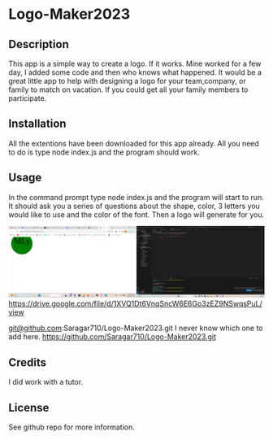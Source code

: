 # Logo-Maker2023

## Description
This app is a simple way to create a logo. If it works. Mine worked for a few day, I added some code and then who knows what happened. It would be a great little app to help with designing a logo for your team,company, or family to match on vacation. If you could get all your family members to participate.

## Installation
All the extentions have been downloaded for this app already. All you need to do is type node index.js and the program should work.

## Usage
In the command prompt type node index.js and the program will start to run. It should ask you a series of questions about the shape, color, 3 letters you would like to use and the color of the font. Then a logo will generate for you. 


![Alt text](image.png)
https://drive.google.com/file/d/1XVQ1Dt6VnqSncW6E6Go3zEZ9NSwqsPuL/view

git@github.com:Saragar710/Logo-Maker2023.git           I never know which one to add here. 
https://github.com/Saragar710/Logo-Maker2023.git

## Credits
I did work with a tutor.

## License
See github repo for more information.